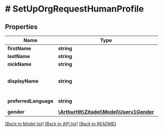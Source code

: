 # # SetUpOrgRequestHumanProfile

## Properties

Name | Type | Description | Notes
------------ | ------------- | ------------- | -------------
**firstName** | **string** |  |
**lastName** | **string** |  |
**nickName** | **string** |  | [optional]
**displayName** | **string** | a user can set the display name if nothing is set ZITADEL computes \&quot;first_name last_name\&quot; | [optional]
**preferredLanguage** | **string** | language tag analog https://tools.ietf.org/html/rfc3066 | [optional]
**gender** | [**\ArthurHlt\Zitadel\Model\Userv1Gender**](Userv1Gender.md) |  | [optional]

[[Back to Model list]](../../README.md#models) [[Back to API list]](../../README.md#endpoints) [[Back to README]](../../README.md)
